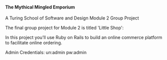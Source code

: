 #### The Mythical Mingled Emporium 
A Turing School of Software and Design Module 2 Group Project

The final group project for Module 2 is titled 'Little Shop':  

In this project you’ll use Ruby on Rails to build an online commerce platform to facilitate online ordering.

Admin Credentials: un:admin pw:admin
